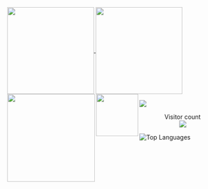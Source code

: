 <a href="#">
	<img height=200 align="center" src="https://my-stats-43gk.vercel.app/api?username=RomulusMirauta&show_icons=true&theme=radical&hide=contribs,issues&show=discussions_answered&rank_icon=github&include_all_commits=true&card_width=150" />
</a>

<a href="#">
	<img height=200 align="center" src="https://my-stats-43gk.vercel.app/api/top-langs/?username=RomulusMirauta&hide=html,scss,css&langs_count=8&layout=compact&theme=radical&card_width=150" />
</a>

<img align="left" height=202 src="https://github-readme-streak-stats-git-main-romuluss-projects-ad77adcc.vercel.app/?user=RomulusMirauta&theme=radical"/>

<img align="left" height=97 src="https://github-profile-trophy.vercel.app/?username=RomulusMirauta&theme=radical&no-frame=true&title=Stars,Followers,Commits&column=-1"/>

<a href=#><img src="contributions.svg"></a>


<p align="center">
  Visitor count<br>
  <img src="https://profile-counter.glitch.me/RomulusMirauta/count.svg" />
</p>





![Top Languages](https://github-readme-stats.vercel.app/api/top-langs/?username=RomulusMirauta&layout=compact&theme=dark)
